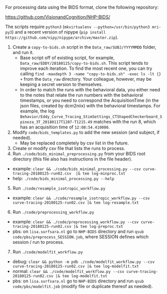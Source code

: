 For processing data using the BIDS format, clone the following repository:

https://github.com/VisionandCognition/NHP-BIDS/

The scripts require `python3` (`mkvirtualenv --python=/usr/bin/python3 mri-py3`) and a recent version of nipype (`pip install https://github.com/nipy/nipype/archive/master.zip`).

1. Create a `copy-to-bids.sh` script in the `Data_raw/SUBJ/YYYYMMDD` folder, and run it.
   * Base script off of existing script, for example, `Data_raw/EDDY/20180125/copy-to-bids.sh`. This script tends to improve each iteration. To find the most recent one, you can try calling `find -maxdepth 3 -name "copy-to-bids.sh" -exec ls -lt {} +` from the `Data_raw` directory. Your colleague, however, may be keeping a secret version to themselves.
   * In order to match the runs with the behavioral data, you either need to the notes that relate the run numbers with the behavioral timestamps, or you need to correspond the AcquisitionTime (in the json files, created by dcm2niix) with the behavioral timestamps. For example, the log `Behavior/Eddy_Curve_Tracing_StimSettings_CTShapedCheckerboard_Spinoza_3T_20180117T1207-T1215.49` matches with the run 8, which has an acquisition time of `12:08:54.410000`.
2. Modify `code/bids_templates.py` to add the new session (and subject, if needed).
   * May be replaced completely by csv list in the future.
3. Create or modify csv file that lists the runs to process.
4. Run `./code/bids_minimal_preprocessing.py` from your BIDS root directory (this file also has instructions in the file header).
  * example: `clear && ./code/bids_minimal_processing.py --csv curve-tracing-20180125-run02.csv  |& tee log-minproc.txt`
  * help: `./code/bids_minimal_processing.py --help`
5. Run `./code/resample_isotropic_workflow.py`
  * example: `clear && ./code/resample_isotropic_workflow.py --csv curve-tracing-20180125-run02.csv |& tee log-resample.txt`
6. Run `./code/preprocessing_workflow.py`
  * example: `clear && ./code/preprocessing_workflow.py --csv curve-tracing-20180125-run02.csv |& tee log-preproc.txt`
  * pbs: on `lisa.surfsara.nl` go to `NHP-BIDS` directory and run `qsub code/pbs/preprocess_SESSION.job`, where SESSION defines which session / run to process.
7. Run `./code/modelfit_workflow.py`
  * debug: `clear && python -m pdb ./code/modelfit_workflow.py --csv curve-tracing-20180125-run02.csv |& tee log-modelfit.txt`
  * normal: `clear && ./code/modelfit_workflow.py --csv curve-tracing-20180125-run02.csv |& tee log-modelfit.txt`
  * pbs: on `lisa.surfsara.nl` go to `NHP-BIDS` directory and run `qsub code/pbs/modelfit.job` (modify file or duplicate thereof as needed).

